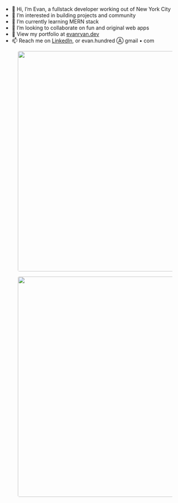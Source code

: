 - 👋 Hi, I’m Evan, a fullstack developer working out of New York City
- 👀 I’m interested in building projects and community
- 🌱 I’m currently learning MERN stack
- 💞️ I’m looking to collaborate on fun and original web apps
- 🐷 View my portfolio at [evanryan.dev](https://evanryan.dev)
- 📫 Reach me on [LinkedIn](https://www.linkedin.com/in/evan-ryan-1a2b07131/), or evan.hundred Ⓐ gmail • com

<!---
evanhundred/evanhundred is a ✨ special ✨ repository because its `README.md` (this file) appears on your GitHub profile.
You can click the Preview link to take a look at your changes.
--->

  <figure><img style="border-radius:4px;width:600px" src="https://wakatime.com/share/@0dd08ff7-b57e-4827-bdfc-279693df8d92/14ed1254-1eb8-4fc3-aa2b-59a4ac2446d2.svg"></img></figure>
  
<figure>
  <a href="https://wakatime.com"><img style="border-radius:4px;width:600px" src="https://wakatime.com/share/@0dd08ff7-b57e-4827-bdfc-279693df8d92/6248d942-0093-4fc8-9e25-d5b8d45b533e.png" /></a>
</figure>
